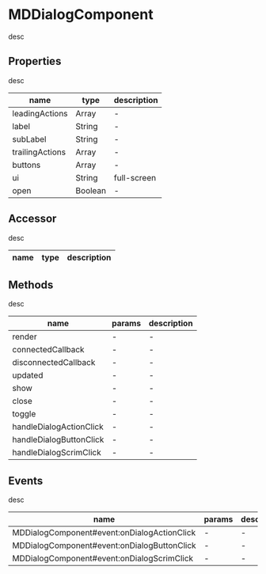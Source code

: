 # MDDialogComponent
desc 

## Properties
desc 

name|type|description
---|---|---
leadingActions|Array|-
label|String|-
subLabel|String|-
trailingActions|Array|-
buttons|Array|-
ui|String|full-screen
open|Boolean|-

## Accessor
desc 

name|type|description
---|---|---

## Methods
desc 

name|params|description
---|---|---
render|-|-
connectedCallback|-|-
disconnectedCallback|-|-
updated|-|-
show|-|-
close|-|-
toggle|-|-
handleDialogActionClick|-|-
handleDialogButtonClick|-|-
handleDialogScrimClick|-|-

## Events
desc 

name|params|description
---|---|---
MDDialogComponent#event:onDialogActionClick|-|-
MDDialogComponent#event:onDialogButtonClick|-|-
MDDialogComponent#event:onDialogScrimClick|-|-


